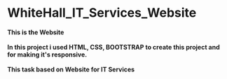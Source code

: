 # WhiteHall_IT_Services_Website
<b>This is the Website</b> <br><br> 
<b>In this project i used HTML, CSS, BOOTSTRAP to create this project and for making it's responsive.</b> <br><br>
<b> This task based on Website for IT Services<b> <br><br>
